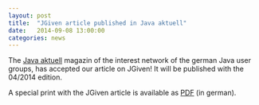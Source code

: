 ```yaml
---
layout: post
title:  "JGiven article published in Java aktuell"
date:   2014-09-08 13:00:00
categories: news
---
```

The [Java aktuell](http://www.ijug.eu/java-aktuell/das-magazin.html) magazin of the interest network of the german Java user groups, has accepted our article on JGiven!
It will be published with the 04/2014 edition.

A special print with the JGiven article is available as [PDF]({{site.baseurl}}/articles/JavaAktuell_042014_JGiven.pdf) (in german).

[jgiven-gh]: https://github.com/TNG/JGiven
[jgiven]:    http://jgiven.org
